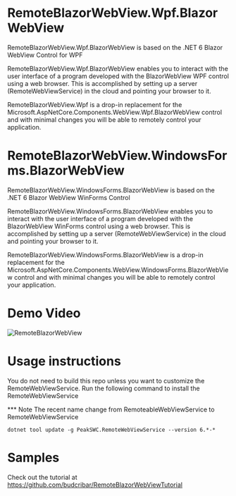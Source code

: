 # RemoteBlazorWebView.Wpf.BlazorWebView

RemoteBlazorWebView.Wpf.BlazorWebView is based on the .NET 6 Blazor WebView Control for WPF

RemoteBlazorWebView.Wpf.BlazorWebView enables you to interact with the user interface of a program developed with the BlazorWebView WPF control using a web browser. This is accomplished by setting up a server (RemoteWebViewService) in the cloud and pointing your browser to it.

RemoteBlazorWebView.Wpf is a drop-in replacement for the Microsoft.AspNetCore.Components.WebView.Wpf.BlazorWebView control and with minimal changes you will be able to remotely control your application.


# RemoteBlazorWebView.WindowsForms.BlazorWebView

RemoteBlazorWebView.WindowsForms.BlazorWebView is based on the .NET 6 Blazor WebView WinForms Control 

RemoteBlazorWebView.WindowsForms.BlazorWebView enables you to interact with the user interface of a program developed with the BlazorWebView WinForms control using a web browser. This is accomplished by setting up a server (RemoteWebViewService) in the cloud and pointing your browser to it.

RemoteBlazorWebView.WindowsForms.BlazorWebView is a drop-in replacement for the Microsoft.AspNetCore.Components.WebView.WindowsForms.BlazorWebView control and with minimal changes you will be able to remotely control your application.

# Demo Video
![RemoteBlazorWebView](./RemoteBlazorWebView.gif)

# Usage instructions

You do not need to build this repo unless you want to customize the RemoteWebViewService. Run the following command to install the RemoteWebViewService

*** Note The recent name change from RemoteableWebViewService to RemoteWebViewService

```console
dotnet tool update -g PeakSWC.RemoteWebViewService --version 6.*-* 
```

# Samples

Check out the tutorial at https://github.com/budcribar/RemoteBlazorWebViewTutorial 

